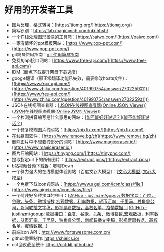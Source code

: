 # 好用的开发者工具

- 图片处理，格式转换：[https://tiomg.org/](https://tiomg.org/)
- 简写识别：https://lab.magiconch.com/nbnhhsh/
- 一个在线处理图形图像的工具箱：[https://oaiwo.com/](https://oaiwo.com/)
- 一家有情怀的ppt模板网站：[https://www.pop-ppt.com/](https://www.pop-ppt.com/)
- git简易使用指南：[git 使用简易指南](https://www.bootcss.com/p/git-guide/)
- 免费的api接口网站：[https://www.free-api.com/](https://www.free-api.com/)
- IDM（断点下载提升网盘下载速度）
- google翻译（原正常翻译功能已失效，需要修改hosts文件）：[[https://www.free-api.com/](https://www.zhihu.com/question/401990754/answer/2702259311)]([https://www.free-api.com/](https://www.zhihu.com/question/401990754/answer/2702259311))
- JSON在线视图查看器：[[JSON在线视图查看器(Online JSON Viewer)](https://www.bejson.com/jsonviewernew/)]([JSON在线视图查看器(Online JSON Viewer)](https://www.bejson.com/jsonviewernew/))
- 一个检测拼音缩写是什么意思的网站：[[能不能好好说话？](https://lab.magiconch.com/nbnhhsh/)]([能不能好好说话？](https://lab.magiconch.com/nbnhhsh/))
- 一个修复模糊图片的网站：[https://pixfix.com/](https://pixfix.com/)
- 在线抠图软件：[https://www.remove.bg/zh](https://www.remove.bg/zh)
- 删除图片中不想要的部分的网站：[https://www.magiceraser.io/](https://www.magiceraser.io/)
- 图片压缩网站：[https://tinypng.com/](https://tinypng.com/)
- 提取指定url下的所有图片：[https://extract.pics/](https://extract.pics/)
- b站视频音频下载器：唧唧Down
- 一个算力强大的在线模型体验网站（百度文心大模型）：[[文心大模型](https://wenxin.baidu.com/younger)]([文心大模型](https://wenxin.baidu.com/younger))
- 一个免费下载icon的网站：[https://www.aigei.com/icon/class/file/](https://www.aigei.com/icon/class/file/)
- 一个封装好多种接口的项目：[[GitHub - justinzm/gopup: 数据接口：百度、谷歌、头条、微博指数,宏观数据，利率数据，货币汇率，千里马、独角兽公司，新闻联播文字稿，影视票房数据，高校名单，疫情数据…](https://github.com/justinzm/gopup)]([GitHub - justinzm/gopup: 数据接口：百度、谷歌、头条、微博指数,宏观数据，利率数据，货币汇率，千里马、独角兽公司，新闻联播文字稿，影视票房数据，高校名单，疫情数据…](https://github.com/justinzm/gopup))
- 前端icon API：http://www.fontawesome.com.cn/
- github徽章制作: https://shields.io/
- ccf会议截至统计 https://ccfddl.github.io/
